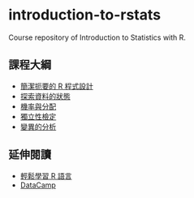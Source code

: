 # introduction-to-rstats
Course repository of Introduction to Statistics with R.

## 課程大綱

- [簡潔扼要的 R 程式設計]()
- [探索資料的狀態]()
- [機率與分配]()
- [獨立性檢定]()
- [變異的分析]()

## 延伸閱讀

- [輕鬆學習 R 語言](https://www.datainpoint.com/r-essentials/)
- [DataCamp]()
